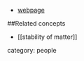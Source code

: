 * [webpage](http://pub.ist.ac.at/~rseiring/Robert_Seiringer/Robert_Seiringers_Homepage.html)

##Related concepts

* [[stability of matter]]

category: people